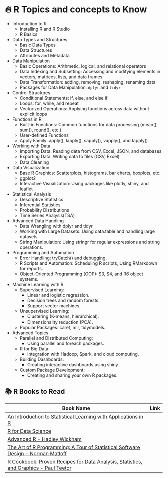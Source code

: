 # 🔥 R Topics and concepts to Know

- Introduction to R
   - Installing R and R Studio
   - R Basics
- Data Types and Structures
   - Basic Data Types
   - Data Structures
   - Attributes and Metadata
- Data Manipulation
   - Basic Operations: Arithmetic, logical, and relational operators
   - Data Indexing and Subsetting: Accessing and modifying elements in vectors, matrices, lists, and data frames
   - Data Transformation: adding, removing, reshaping, renaming data
   - Packages for Data Manipulation: `dplyr` and `tidyr`
- Control Structures
   - Conditional Statements: if, else, and else if
   - Loops: for, while, and repeat
   - Vectorized Operations: Applying functions across data without explicit loops
- Functions in R
   - Built-in Functions: Common functions for data processing (mean(), sum(), round(), etc.)
   - User-defined Functions
   - Apply Family: apply(), lapply(), sapply(), vapply(), and tapply()
- Working with Data
   - Importing Data: Reading data from CSV, Excel, JSON, and databases
   - Exporting Data: Writing data to files (CSV, Excel)
   - Data Cleaning
- Data Visualization
   - Base R Graphics: Scatterplots, histograms, bar charts, boxplots, etc.
   - ggplot2
   - Interactive Visualization: Using packages like plotly, shiny, and leaflet
- Statistical Analysis
   - Descriptive Statistics
   - Inferential Statistics
   - Probability Distributions
   - Time Series Analysis(TSA)
- Advanced Data Handling
   - Data Wrangling with dplyr and tidyr
   - Working with Large Datasets: Using data.table and handling large datasets
   - String Manipulation: Using stringr for regular expressions and string operations.
- Programming and Automation
   - Error Handling: tryCatch() and debugging.
	- R Scripts and Automation: Scheduling R scripts, Using RMarkdown for reports.
	- Object-Oriented Programming (OOP): S3, S4, and R6 object systems.
- Machine Learning with R
   - Supervised Learning:
      - Linear and logistic regression.
	   - Decision trees and random forests.
	   - Support vector machines.
	- Unsupervised Learning:
	   - Clustering (K-means, hierarchical).
	   - Dimensionality reduction (PCA).
	- Popular Packages: caret, mlr, tidymodels.
- Advanced Topics
   - Parallel and Distributed Computing:
	   - Using parallel and foreach packages.
	- R for Big Data:
	   - Integration with Hadoop, Spark, and cloud computing.
	- Building Dashboards:
	   - Creating interactive dashboards using shiny.
	- Custom Package Development:
	   - Creating and sharing your own R packages.

## 📚 R Books to Read

| Book Name | Link |
| ------| -------|
| [An Introduction to Statistical Learning with Applications in R]() |
| [R for Data Science]() |
| [Advanced R - Hadley Wickham]() |
| [The Art of R Programming: A Tour of Statistical Software Design - Norman Matloff]() |
| [R Cookbook: Proven Recipes for Data Analysis, Statistics, and Graphics - Paul Teetor]() |

